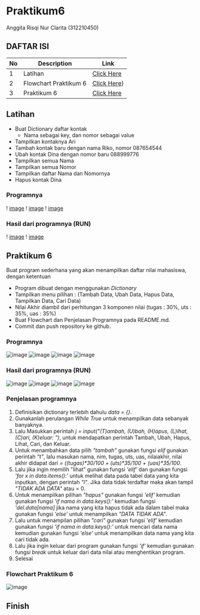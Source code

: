 # Praktikum6
Anggita Risqi Nur Clarita (312210450)

## DAFTAR ISI <br>
| No | Description | Link |
|-----|------|-----|
|1|Latihan|[Click Here](#latihan)|
|2|Flowchart Praktikum 6|[Click Here](#flowchart-praktikum-6))|
|3|Praktikum 6|[Click Here](#praktikum-6)|

## Latihan
* Buat Dictionary daftar kontak
    * Nama sebagai key, dan nomor sebagai value
* Tampilkan kontaknya Ari
* Tambah kontak baru dengan nama Riko, nomor 087654544
* Ubah kontak Dina dengan nomor baru 088999776
* Tampilkan semua Nama
* Tampilkan semua Nomor
* Tampilkan daftar Nama dan Nomornya
* Hapus kontak Dina

### Programnya
! [image](https://github.com/AnggitaRisqiNC/Praktikum6/blob/main/screenshot/1.png)
! [image](https://github.com/AnggitaRisqiNC/Praktikum6/blob/main/screenshot/2.png)
! [image](https://github.com/AnggitaRisqiNC/Praktikum6/blob/main/screenshot/3.png)

### Hasil dari programnya (RUN)
! [image](https://github.com/AnggitaRisqiNC/Praktikum6/blob/main/screenshot/4.png)
! [image](https://github.com/AnggitaRisqiNC/Praktikum6/blob/main/screenshot/5.png)


## Praktikum 6
Buat program sederhana yang akan menampilkan daftar nilai mahasiswa, dengan ketentuan
* Program dibuat dengan menggunakan _Dictionary_
* Tampilkan menu pilihan : (Tambah Data, Ubah Data, Hapus Data, Tampilkan Data, Cari Data)
* Nilai Akhir diambil dari perhitungan 3 komponen nilai (tugas : 30%, uts : 35%, uas : 35%)
* Buat Flowchart dan Penjelasan Programnya pada README.md.
* Commit dan push repository ke github.

### Programnya
![image](https://github.com/AnggitaRisqiNC/Praktikum6/blob/main/screenshot/Praktikum6%20(1).png)
![image](https://github.com/AnggitaRisqiNC/Praktikum6/blob/main/screenshot/Praktikum6%20(2).png)
![image](https://github.com/AnggitaRisqiNC/Praktikum6/blob/main/screenshot/Praktikum6%20(3).png)
![image](https://github.com/AnggitaRisqiNC/Praktikum6/blob/main/screenshot/Praktikum6%20(4).png)

### Hasil dari programnya (RUN)
![image](https://github.com/AnggitaRisqiNC/Praktikum6/blob/main/screenshot/Praktikum6%20(5).png)
![image](https://github.com/AnggitaRisqiNC/Praktikum6/blob/main/screenshot/Praktikum6%20(6).png)
![image](https://github.com/AnggitaRisqiNC/Praktikum6/blob/main/screenshot/Praktikum6%20(7).png)
![image](https://github.com/AnggitaRisqiNC/Praktikum6/blob/main/screenshot/Praktikum6%20(8).png)

### Penjelasan programnya
1. Definisikan dictionary terlebih dahulu _data = {}_.
2. Gunakanlah perulangan _While True_ untuk menampilkan data sebanyak banyaknya.
3. Lalu Masukkan perintah _j = input("(T)ambah, (U)bah, (H)apus, (L)ihat,(C)ari, (K)eluar: ")_, untuk mendapatkan perintah Tambah, Ubah, Hapus, Lihat, Cari, dan Keluar.
4. Untuk menambahkan data pilih _"tambah"_ gunakan fungsi _elif_ gunakan perintah _"t"_, lalu masukan nama, nim, tugas, uts, uas, nilaiakhir, nilai akhir didapat dari _= ((tugas)*30/100 + (uts)*35/100 + (uas)*35/100_.
5. Lalu jika ingin memilih "lihat" gunakan fungsi _'elif'_ dan gunakan fungsi _'for x in data.items():'_ untuk melihat data pada tabel data yang kita inputkan, dengan perintah _"l"_. Jika data tidak terdaftar maka akan tampil _"TIDAK ADA DATA"_ atau = 0.
6. Untuk menampilkan pilihan _"hapus"_ gunakan fungsi _'elif'_ kemudian gunakan fungsi _'if nama in data.keys():'_ kemudian fungsi _'del.data[nama]_ jika nama yang kita hapus tidak ada dalam tabel maka gunakan fungsi _'else'_ untuk menampilkan _"DATA TIDAK ADA"_.
7. Lalu untuk menampilan pilihan _"cari"_ gunakan fungsi _'elif'_ kemudian gunakan fungsi _'if nama in data.keys():'_ untuk mencari data nama kemudian gunakan fungsi _'else'_ untuk menampilkan data nama yang kita cari tidak ada.
8. Lalu jika ingin keluar dari program gunakan fungsi _'if'_ kemudian gunakan fungsi _break_ untuk keluar dari data nilai atau menghentikan program.
9. Selesai

### Flowchart Praktikum 6
![image](https://github.com/AnggitaRisqiNC/Praktikum6/blob/main/screenshot/flowchart%20praktikum%206.png)

## Finish